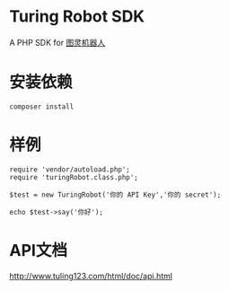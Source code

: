 # Turing Robot SDK

A PHP SDK for [图灵机器人](www.tuling123.com)

# 安装依赖

```
composer install
```

# 样例

```
require 'vendor/autoload.php';
require 'turingRobot.class.php';

$test = new TuringRobot('你的 API Key','你的 secret');

echo $test->say('你好');
```

# API文档

http://www.tuling123.com/html/doc/api.html



